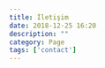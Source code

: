 ```yaml
---
title: İletişim
date: 2018-12-25 16:20
description: ""
category: Page
tags: ['contact']
---
```


<Title/>

* [İletişim Formu](https://forms.gle/riPU4VCZ83LqRkpE8)
* [Mail: hakanyalcinkaya@gmail.com](mailto:hakanyalcinkaya@gmail.com)
<!-- * [Telefon Etmek İstersen: 506 903 6009](tel:+905069036009) -->
* [LinkedIn](https://www.linkedin.com/in/hakanyalcinkaya/)
* [YouTube](https://www.youtube.com/hakanyalcinkaya?sub_confirmation=1)
* [GitHub](https://github.com/hakanyalcinkaya/)
* [Medium](https://medium.com/@hakanyalcinkaya)
* [Udemy](https://www.udemy.com/user/hakanyalnkaya/)

---

<iframe src="https://docs.google.com/forms/d/e/1FAIpQLSeQoIPVBKtGOvNDy7NXRNb4Sn1EGQg4K50qJ43uh0whbmsdGQ/viewform?embedded=true" width="100%" height="1011" frameborder="0" marginheight="0" marginwidth="0">Loading…</iframe>
